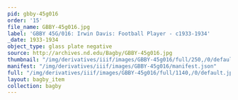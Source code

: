 ```yaml
---
pid: gbby-45g016
order: '15'
file_name: GBBY-45g016.jpg
label: 'GBBY 45G/016: Irwin Davis: Football Player - c1933-1934'
_date: 1933-1934
object_type: glass plate negative
source: http://archives.nd.edu/Bagby/GBBY-45g016.jpg
thumbnail: "/img/derivatives/iiif/images/GBBY-45g016/full/250,/0/default.jpg"
manifest: "/img/derivatives/iiif/images/GBBY-45g016/manifest.json"
full: "/img/derivatives/iiif/images/GBBY-45g016/full/1140,/0/default.jpg"
layout: bagby_item
collection: bagby
---
```


